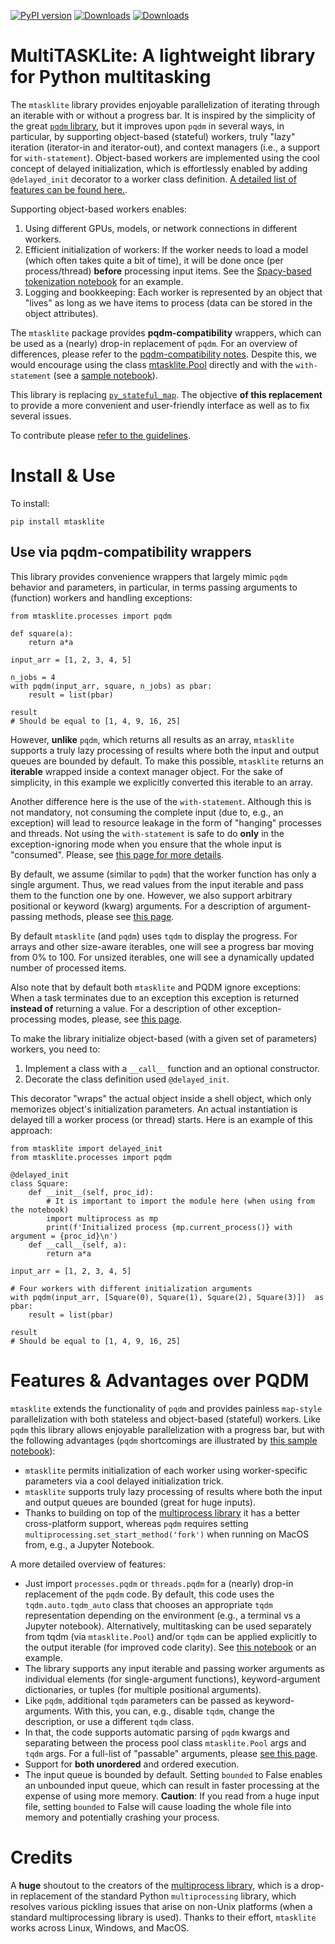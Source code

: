 [![PyPI version](https://img.shields.io/pypi/v/mtasklite.svg)](https://pypi.python.org/pypi/mtasklite/)
[![Downloads](https://static.pepy.tech/badge/mtasklite)](https://pepy.tech/project/mtasklite)
[![Downloads](https://static.pepy.tech/badge/mtasklite/month)](https://pepy.tech/project/mtasklite)

# MultiTASKLite: A lightweight library for Python multitasking

The `mtasklite` library provides enjoyable parallelization of iterating through an iterable with or without a progress bar. It is inspired by the simplicity of the great [`pqdm` library](https://github.com/niedakh/pqdm), but it improves upon `pqdm` in several ways, in particular, by supporting object-based (stateful) workers, truly "lazy" iteration (iterator-in and iterator-out), and context managers (i.e., a support for `with-statement`). Object-based workers are implemented using the cool concept of delayed initialization, which is effortlessly enabled by adding `@delayed_init` decorator to a worker class definition. [A detailed list of features can be found here.](#features--advantages-over-pqdm).

Supporting object-based workers enables:
  1. Using different GPUs, models, or network connections in different workers.
  2. Efficient initialization of workers: If the worker needs to load a model (which often takes quite a bit of time), it will be done once (per process/thread)  **before** processing input items. See the [Spacy-based tokenization notebook](examples/mtasklite_pqdm_spacy_tokenization_demo.ipynb) for an example.
  3. Logging and bookkeeping: Each worker is represented by an object that "lives" as long as we have items to process (data can be stored in the object attributes). 
  
The `mtasklite` package provides **pqdm-compatibility** wrappers, which can be used as a (nearly) drop-in replacement of `pqdm`. For an overview of differences, please refer to the [pqdm-compatibility notes](docs/pqdm_compatibility.md). Despite this, we would encourage using the class [mtasklite.Pool](mtasklite/pool.py) directly and with the `with-statement` (see a [sample notebook](examples/mtasklite_pool_square_demo.ipynb)).

This library is replacing [`py_stateful_map`](https://github.com/searchivarius/py_stateful_map). The objective **of this replacement** to provide a more convenient and user-friendly interface as well as to fix several issues.

To contribute please [refer to the guidelines](docs/contributing.md).

# Install & Use

To install:

```pip install mtasklite```

## Use via pqdm-compatibility wrappers
  
This library provides convenience wrappers that largely mimic `pqdm` behavior and parameters, in particular, in terms passing arguments to (function) workers and handling exceptions:

```
from mtasklite.processes import pqdm

def square(a):
    return a*a

input_arr = [1, 2, 3, 4, 5]

n_jobs = 4 
with pqdm(input_arr, square, n_jobs) as pbar:
    result = list(pbar)

result
# Should be equal to [1, 4, 9, 16, 25]
```

However, **unlike** `pqdm`, which returns all results as an array, `mtasklite` supports a truly lazy processing of results where both the input and output queues are bounded by default. To make this possible, `mtasklite` returns an **iterable** wrapped inside a context manager object. For the sake of simplicity, in this example we explicitly converted this iterable to an array.

Another difference here is the use of the `with-statement`. Although this is not mandatory, not consuming the complete input (due to, e.g., an exception) will lead to resource leakage in the form of "hanging" processes and threads. Not using the `with-statement` is safe to do **only** in the exception-ignoring mode when you ensure that the whole input is "consumed". Please, see [this page for more details](docs/context_manager_and_resource_leakage.md).

By default, we assume (similar to `pqdm`) that the worker function has only a single argument. Thus, we read values from the input iterable and pass them to the function one by one. However, we also support arbitrary positional or keyword (kwarg) arguments. For a description of argument-passing methods, please see [this page](docs/argument_passing.md).
      
By default `mtasklite` (and `pqdm`) uses `tqdm` to display the progress. For arrays and other size-aware iterables, one will see a progress bar moving from 0% to 100. For unsized iterables, one will see a dynamically updated number of processed items. 

Also note that by default both `mtasklite` and PQDM ignore exceptions: When a task terminates due to an exception this exception is returned **instead of** returning a value. For a description of other exception-processing modes, please, see [this page](docs/exception_processing.md).


To make the library initialize object-based (with a given set of parameters) workers, you need to:

1. Implement a class with a ``__call__`` function and an optional constructor.
2. Decorate the class definition used `@delayed_init`. 

This decorator "wraps" the actual object inside a shell object, which only memorizes object's initialization parameters. An actual instantiation is delayed till a worker process (or thread) starts. Here is an example of this approach:

```
from mtasklite import delayed_init
from mtasklite.processes import pqdm

@delayed_init
class Square:
    def __init__(self, proc_id):
        # It is important to import the module here (when using from the notebook)
        import multiprocess as mp
        print(f'Initialized process {mp.current_process()} with argument = {proc_id}\n')
    def __call__(self, a):
        return a*a

input_arr = [1, 2, 3, 4, 5]

# Four workers with different initialization arguments
with pqdm(input_arr, [Square(0), Square(1), Square(2), Square(3)])  as pbar:
    result = list(pbar) 

result
# Should be equal to [1, 4, 9, 16, 25]
```

# Features & Advantages over PQDM

`mtasklite` extends the functionality of `pqdm` and provides painless `map-style` parallelization with both stateless and object-based (stateful) workers. Like `pqdm` this library allows enjoyable parallelization with a progress bar, but with the following advantages (`pqdm` shortcomings are illustrated by [this sample notebook](examples/pqdm_example.ipynb)):

* `mtasklite` permits initialization of each worker using worker-specific parameters via a cool delayed initialization trick.
* `mtasklite` supports truly lazy processing of results where both the input and output queues are bounded (great for huge inputs).
* Thanks to building on top of the [multiprocess library](https://github.com/uqfoundation/multiprocess) it has a better cross-platform support, whereas `pqdm` requires setting `multiprocessing.set_start_method('fork')` when running on MacOS from, e.g., a Jupyter Notebook.


A more detailed overview of features:
* Just import `processes.pqdm` or `threads.pqdm` for a (nearly) drop-in replacement of the `pqdm` code. By default, this code uses the `tqdm.auto.tqdm_auto` class that chooses an appropriate `tqdm` representation depending on the environment (e.g., a terminal vs a Jupyter notebook). Alternatively, multitasking can be used separately from tqdm (via `mtasklite.Pool`) and/or `tqdm` can be applied explicitly to the output iterable (for improved code clarity). See [this notebook](examples/mtasklite_pool_square_demo.ipynb) or an example.
* The library supports any input iterable and passing worker arguments as individual elements (for single-argument functions), keyword-argument dictionaries, or tuples (for multiple positional arguments).
* Like `pqdm`, additional `tqdm` parameters can be passed as keyword-arguments. With this, you can, e.g., disable `tqdm`, change the description, or use a different `tqdm` class.
* In that, the code supports automatic parsing of `pqdm` kwargs and separating between the process pool class `mtasklite.Pool` args and `tqdm` args. For a full-list of "passable" arguments, please [see this page](docs/pool_arguments.md).
* Support for **both unordered** and ordered execution.
* The input queue is bounded by default. Setting `bounded` to False enables an unbounded input queue, which can result in faster processing at the expense of using more memory. **Caution**: If you read from a huge input file, setting `bounded` to False will cause loading the whole file into memory and potentially crashing your process.


# Credits

A **huge** shoutout to the creators of the [multiprocess library](https://github.com/uqfoundation/multiprocess), which is a drop-in replacement of the standard Python `multiprocessing` library, which resolves various pickling issues that arise on non-Unix platforms (when a standard multiprocessing library is used). Thanks to their effort, `mtasklite` works across Linux, Windows, and MacOS.

